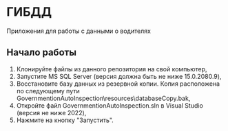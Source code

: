 # ГИБДД

Приложения для работы с данными о водителях

## Начало работы

1) Клонируйте файлы из данного репозитория на свой компьютер,
2) Запустите MS SQL Server (версия должна быть не ниже 15.0.2080.9),
3) Восстановите базу данных из резервной копии. Копия расположена по следующему пути GovernmentionAutoInspection\resources\databaseCopy.bak,
4) Откройте файл GovernmentionAutoInspection.sln в Visual Studio (версия не ниже 2022),
5) Нажмите на кнопку "Запустить".
